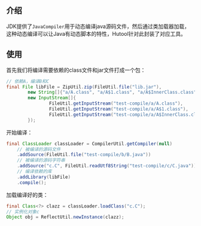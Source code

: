 ## 介绍

JDK提供了`JavaCompiler`用于动态编译java源码文件，然后通过类加载器加载，这种动态编译可以让Java有动态脚本的特性，Hutool针对此封装了对应工具。

## 使用

首先我们将编译需要依赖的class文件和jar文件打成一个包：

```java
// 依赖A，编译B和C
final File libFile = ZipUtil.zip(FileUtil.file("lib.jar"),
		new String[]{"a/A.class", "a/A$1.class", "a/A$InnerClass.class"},
		new InputStream[]{
				FileUtil.getInputStream("test-compile/a/A.class"),
				FileUtil.getInputStream("test-compile/a/A$1.class"),
				FileUtil.getInputStream("test-compile/a/A$InnerClass.class")
		});
```

开始编译：

```java
final ClassLoader classLoader = CompilerUtil.getCompiler(null)
	// 被编译的源码文件
	.addSource(FileUtil.file("test-compile/b/B.java"))
	// 被编译的源码字符串
	.addSource("c.C", FileUtil.readUtf8String("test-compile/c/C.java"))
	// 编译依赖的库
	.addLibrary(libFile)
	.compile();
```

加载编译好的类：

```java
final Class<?> clazz = classLoader.loadClass("c.C");
// 实例化对象c
Object obj = ReflectUtil.newInstance(clazz);
```